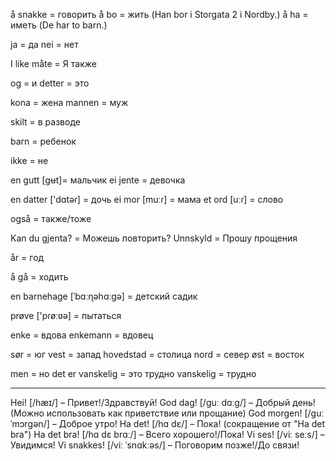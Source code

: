 å snakke = говорить
å bo = жить (Han bor i Storgata 2 i Nordby.)
å ha = иметь (De har to barn.)

ja = да
nei = нет

I like måte = Я также

og = и
detter = это

kona = жена
mannen = муж

skilt = в разводе

barn = ребенок

ikke = не

en gutt [gʉt]= мальчик
ei jente = девочка

en datter ['dɑtəɾ] = дочь
ei mor [muːɾ] = мама
et ord [uːɾ] = слово

også = также/тоже

Kan du gjenta? = Можешь повторить?
Unnskyld = Прошу прощения

år = год

å gå = ходить

en barnehage [ˈbɑːɳəhɑːgə] = детский садик

prøve ['pɾøːʋə] = пытаться

enke = вдова
enkemann = вдовец

sør = юг
vest = запад
hovedstad = столица
nord = север
øst = восток

men = но
det er vanskelig = это трудно
vanskelig = трудно

---

Hei! [/hæɪ/] – Привет!/Здравствуй! 
God dag! [/ɡuː dɑːɡ/] – Добрый день! (Можно использовать как приветствие или прощание)
God morgen! [/ɡuː ˈmɔrɡən/] – Доброе утро!
Ha det! [/hɑ dɛ/] – Пока! (сокращение от "Ha det bra")
Ha det bra! [/hɑ dɛ brɑː/] – Всего хорошего!/Пока!
Vi ses! [/viː seːs/] – Увидимся!
Vi snakkes! [/viː ˈsnɑkːəs/] – Поговорим позже!/До связи!
